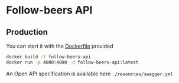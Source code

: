 # Follow-beers API

## Production

You can start it with the [Dockerfile](./Dockerfile)
provided

```bash
docker build -t follow-beers-api .
docker run -p 4000:4000 -d follow-beers-api:latest
```

An Open API specification is available here `./resources/swagger.yml`
